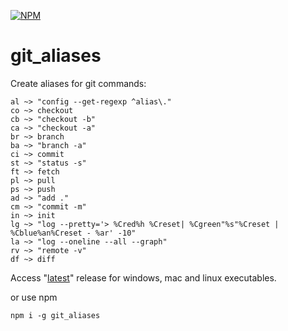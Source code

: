 [![NPM](https://nodei.co/npm/git_aliases.png)](https://nodei.co/npm/git_aliases/)

# git_aliases
Create aliases for git commands:

```
al ~> "config --get-regexp ^alias\."
co ~> checkout
cb ~> "checkout -b"
ca ~> "checkout -a"
br ~> branch
ba ~> "branch -a"
ci ~> commit
st ~> "status -s"
ft ~> fetch
pl ~> pull
ps ~> push
ad ~> "add ."
cm ~> "commit -m"
in ~> init
lg ~> "log --pretty='> %Cred%h %Creset| %Cgreen"%s"%Creset | %Cblue%an%Creset - %ar' -10"
la ~> "log --oneline --all --graph"
rv ~> "remote -v"
df ~> diff
```

Access "[latest](https://github.com/dotenorio/git_aliases/releases/latest)" release for windows, mac and linux executables.

or use npm

`npm i -g git_aliases`
